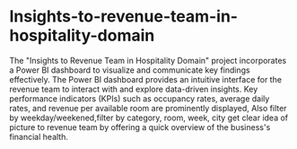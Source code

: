 # Insights-to-revenue-team-in-hospitality-domain
The "Insights to Revenue Team in Hospitality Domain" project incorporates a Power BI dashboard to visualize and communicate key findings effectively. The Power BI dashboard provides an intuitive interface for the revenue team to interact with and explore data-driven insights. Key performance indicators (KPIs) such as occupancy rates, average daily rates, and revenue per available room are prominently displayed, Also filter by weekday/weekened,filter by category, room, week, city get clear idea of picture to revenue team by offering a quick overview of the business's financial health.


